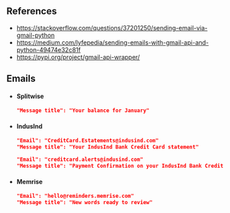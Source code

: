 ## References
* https://stackoverflow.com/questions/37201250/sending-email-via-gmail-python
* https://medium.com/lyfepedia/sending-emails-with-gmail-api-and-python-49474e32c81f
* https://pypi.org/project/gmail-api-wrapper/

## Emails
* #### Splitwise
  ```json
  "Message title": "Your balance for January"
  ```
* #### IndusInd
  ```json
  "Email": "CreditCard.Estatements@indusind.com"
  "Message title": "Your IndusInd Bank Credit Card statement"
  ```
  ```json
  "Email": "creditcard.alerts@indusind.com"
  "Message title": "Payment Confirmation on your IndusInd Bank Credit Card"
  ```
* #### Memrise
  ```json
  "Email": "hello@reminders.memrise.com"
  "Message title": "New words ready to review"
  ```

